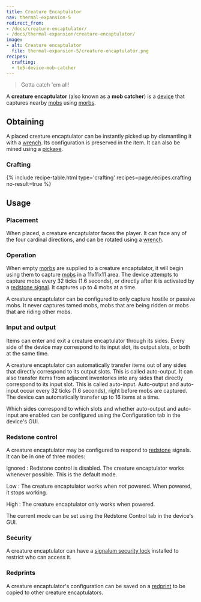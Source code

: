 ```yaml
---
title: Creature Encaptulator
nav: thermal-expansion-5
redirect_from:
- /docs/creature-encaptulator/
- /docs/thermal-expansion/creature-encaptulator/
image:
- alt: Creature encaptulator
  file: thermal-expansion-5/creature-encaptulator.png
recipes:
  crafting:
  - te5-device-mob-catcher
---
```


> Gotta catch 'em all!


A **creature encaptulator** (also known as a **mob catcher**) is a
[device](/docs/thermal-expansion-5/devices/) that captures nearby
[mobs](https://minecraft.gamepedia.com/Mob) using [morbs](/docs/thermal-expansion-5/morb/).


Obtaining
---------

A placed creature encaptulator can be instantly picked up by dismantling it with
a [wrench](/docs/wrenches/). Its configuration is preserved in the item. It can
also be mined using a [pickaxe](https://minecraft.gamepedia.com/Pickaxe).

### Crafting
{% include recipe-table.html type='crafting' recipes=page.recipes.crafting no-result=true %}


Usage
-----

### Placement
When placed, a creature encaptulator faces the player. It can face any of the
four cardinal directions, and can be rotated using a [wrench](/docs/wrenches/).

### Operation
When empty [morbs](/docs/thermal-expansion-5/morb/) are supplied to a creature
encaptulator, it will begin using them to capture
[mobs](https://minecraft.gamepedia.com/Mob) in a 11x11x11 area. The device
attempts to capture mobs every 32 ticks (1.6 seconds), or directly after it is
activated by a [redstone signal](#redstone-control). It captures up to 4 mobs at
a time.

A creature encaptulator can be configured to only capture hostile or passive
mobs. It never captures tamed mobs, mobs that are being ridden or mobs that are
riding other mobs.

### Input and output
Items can enter and exit a creature encaptulator through its sides. Every side
of the device may correspond to its input slot, its output slots, or both at the
same time.

A creature encaptulator can automatically transfer items out of any sides that
directly correspond to its output slots. This is called auto-output. It can also
transfer items from adjacent inventories into any sides that directly correspond
to its input slot. This is called auto-input. Auto-output and auto-input occur
every 32 ticks (1.6 seconds), right before mobs are captured. The device can
automatically transfer up to 16 items at a time.

Which sides correspond to which slots and whether auto-output and auto-input are
enabled can be configured using the Configuration tab in the device's GUI.

### Redstone control
A creature encaptulator may be configured to respond to
[redstone](https://minecraft.gamepedia.com/Redstone) signals. It can be in one
of three modes:

Ignored
: Redstone control is disabled. The creature encaptulator works whenever
possible. This is the default mode.

Low
: The creature encaptulator works when *not* powered. When powered, it stops
working.

High
: The creature encaptulator only works when powered.

The current mode can be set using the Redstone Control tab in the device's GUI.

### Security
A creature encaptulator can have a [signalum security
lock](/docs/thermal-foundation-2/signalum-security-lock/) installed to restrict who can access it.

### Redprints
A creature encaptulator's configuration can be saved on a
[redprint](/docs/thermal-foundation-2/redprint/) to be copied to other creature encaptulators.

